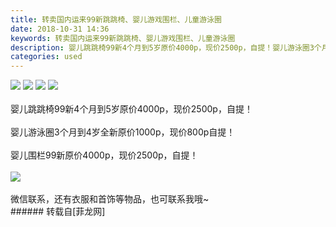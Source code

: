 ```yaml
---
title: 转卖国内运来99新跳跳椅、婴儿游戏围栏、儿童游泳圈
date: 2018-10-31 14:36
keywords: 转卖国内运来99新跳跳椅、婴儿游戏围栏、儿童游泳圈
description: 婴儿跳跳椅99新4个月到5岁原价4000p，现价2500p，自提！婴儿游泳圈3个月到4岁全新原价1000p，现价800p自提！婴儿围栏99新原价4000p，现价2500p，自提！微信联系，还有衣服和首饰等物品，也可联系我哦~
categories: used
---
```

<td class="t_f" id="postmessage_2196610">


<img aid="978910" data-cf-modified-7312387758ebd03f438e3c1a-="" file="data/attachment/forum/201810/31/142854j9fyll5xsxedx13i.jpg.thumb.jpg" id="aimg_978910" inpost="1" onclick="" onmouseover="" src="http://www.flw.ph/data/attachment/forum/201810/31/142854j9fyll5xsxedx13i.jpg" style="cursor:pointer" zoomfile="data/attachment/forum/201810/31/142854j9fyll5xsxedx13i.jpg"/>



<img aid="978911" data-cf-modified-7312387758ebd03f438e3c1a-="" file="data/attachment/forum/201810/31/142902a40u74bbhuh72673.jpg.thumb.jpg" id="aimg_978911" inpost="1" onclick="" onmouseover="" src="http://www.flw.ph/data/attachment/forum/201810/31/142902a40u74bbhuh72673.jpg" style="cursor:pointer" zoomfile="data/attachment/forum/201810/31/142902a40u74bbhuh72673.jpg"/>



<img aid="978912" data-cf-modified-7312387758ebd03f438e3c1a-="" file="data/attachment/forum/201810/31/142909kot41c21rtcc54ac.jpg.thumb.jpg" id="aimg_978912" inpost="1" onclick="" onmouseover="" src="http://www.flw.ph/data/attachment/forum/201810/31/142909kot41c21rtcc54ac.jpg" style="cursor:pointer" zoomfile="data/attachment/forum/201810/31/142909kot41c21rtcc54ac.jpg"/>



<img aid="978913" data-cf-modified-7312387758ebd03f438e3c1a-="" file="data/attachment/forum/201810/31/142914q70nymuszko1zrrq.jpg.thumb.jpg" id="aimg_978913" inpost="1" onclick="" onmouseover="" src="http://www.flw.ph/data/attachment/forum/201810/31/142914q70nymuszko1zrrq.jpg" style="cursor:pointer" zoomfile="data/attachment/forum/201810/31/142914q70nymuszko1zrrq.jpg"/>


<br/>
<br/>
婴儿跳跳椅99新4个月到5岁原价4000p，现价2500p，自提！<br/>
<br/>
婴儿游泳圈3个月到4岁全新原价1000p，现价800p自提！<br/>
<br/>
婴儿围栏99新原价4000p，现价2500p，自提！<br/>
<br/>

<img aid="978914" data-cf-modified-7312387758ebd03f438e3c1a-="" file="data/attachment/forum/201810/31/143118nz9mul8e988forf8.jpg.thumb.jpg" id="aimg_978914" inpost="1" onclick="" onmouseover="" src="http://www.flw.ph/data/attachment/forum/201810/31/143118nz9mul8e988forf8.jpg" style="cursor:pointer" zoomfile="data/attachment/forum/201810/31/143118nz9mul8e988forf8.jpg"/>


<br/>
<br/>
微信联系，还有衣服和首饰等物品，也可联系我哦~<br/>
</td>
###### 转载自[菲龙网]